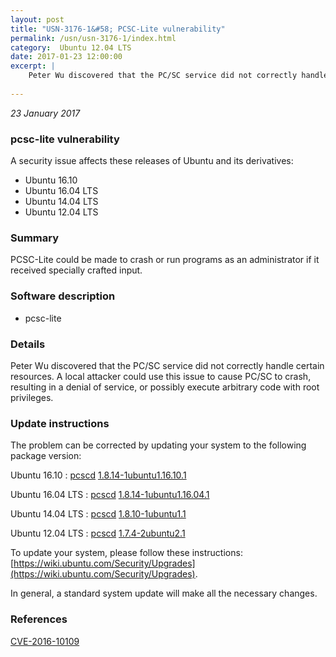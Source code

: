 ```yaml
---
layout: post
title: "USN-3176-1&#58; PCSC-Lite vulnerability"
permalink: /usn/usn-3176-1/index.html
category:  Ubuntu 12.04 LTS
date: 2017-01-23 12:00:00
excerpt: |
    Peter Wu discovered that the PC/SC service did not correctly handle certain resources. A local attacker could use this issue to cause PC/SC to crash, resulting in a denial of service, or possibly execute arbitrary code with root privileges. 
    
--- 
```

 
 

*23 January 2017*

### pcsc-lite vulnerability

A security issue affects these releases of Ubuntu and its derivatives:

* Ubuntu 16.10
* Ubuntu 16.04 LTS
* Ubuntu 14.04 LTS
* Ubuntu 12.04 LTS

### Summary

PCSC-Lite could be made to crash or run programs as an administrator if it received specially crafted input.

### Software description

* pcsc-lite 

### Details

Peter Wu discovered that the PC/SC service did not correctly handle certain resources. A local attacker could use this issue to cause PC/SC to crash, resulting in a denial of service, or possibly execute arbitrary code with root privileges. 

### Update instructions

The problem can be corrected by updating your system to the following package version:

Ubuntu 16.10
 : [pcscd](https://launchpad.net/ubuntu/+source/pcsc-lite) <span> [1.8.14-1ubuntu1.16.10.1](https://launchpad.net/ubuntu/+source/pcsc-lite/1.8.14-1ubuntu1.16.10.1) </span> 

Ubuntu 16.04 LTS
 : [pcscd](https://launchpad.net/ubuntu/+source/pcsc-lite) <span> [1.8.14-1ubuntu1.16.04.1](https://launchpad.net/ubuntu/+source/pcsc-lite/1.8.14-1ubuntu1.16.04.1) </span> 

Ubuntu 14.04 LTS
 : [pcscd](https://launchpad.net/ubuntu/+source/pcsc-lite) <span> [1.8.10-1ubuntu1.1](https://launchpad.net/ubuntu/+source/pcsc-lite/1.8.10-1ubuntu1.1) </span> 

Ubuntu 12.04 LTS
 : [pcscd](https://launchpad.net/ubuntu/+source/pcsc-lite) <span> [1.7.4-2ubuntu2.1](https://launchpad.net/ubuntu/+source/pcsc-lite/1.7.4-2ubuntu2.1) </span> 

To update your system, please follow these instructions: [https://wiki.ubuntu.com/Security/Upgrades](https://wiki.ubuntu.com/Security/Upgrades).

In general, a standard system update will make all the necessary changes. 

### References

 
 [CVE-2016-10109](http://people.ubuntu.com/~ubuntu-security/cve/CVE-2016-10109)
 

